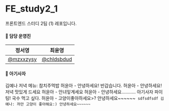 # FE_study2_1

프론트엔드 스터디 2팀 (1) 레포입니다.

#### 🦁 담당 운영진

| 정서영                                   | 최윤영                                     |
| ---------------------------------------- | ------------------------------------------ |
| [@mzxxzysy](https://github.com/mzxxzysy) | [@chldsbdud](https://github.com/chldsbdud) |

#### 🦁 아기사자

김예나
저녁 메뉴: 참치주먹밥
허윤아 - 안녕하세요!
반갑습니다.
허윤아 - 안녕하세요! 저녁 맛있게 드세요
허윤아 - 안녀잏계세요
허윤아 - 안녕하세요...........
아기사자 파이팅!
국수 먹고 싶다.
허윤아 - 고양이좋아하세요>?
안녕하세요~~~~~~``
sdfsdfsdf
김예나: 까만 고양이 좋아해요:)
안녕하세요~~~~~~``
